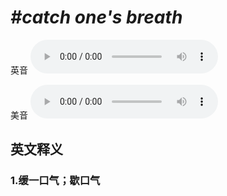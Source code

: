 # ***\#catch one's breath*** 
英音
<audio src="./media/catch one’s breath1_AAC.aac" controls="controls"></audio>

美音
<audio src="./media/catch one’s breath2_AAC.aac" controls="controls"></audio>



  

英文释义
---
### 1.**缓一口气；歇口气**  


